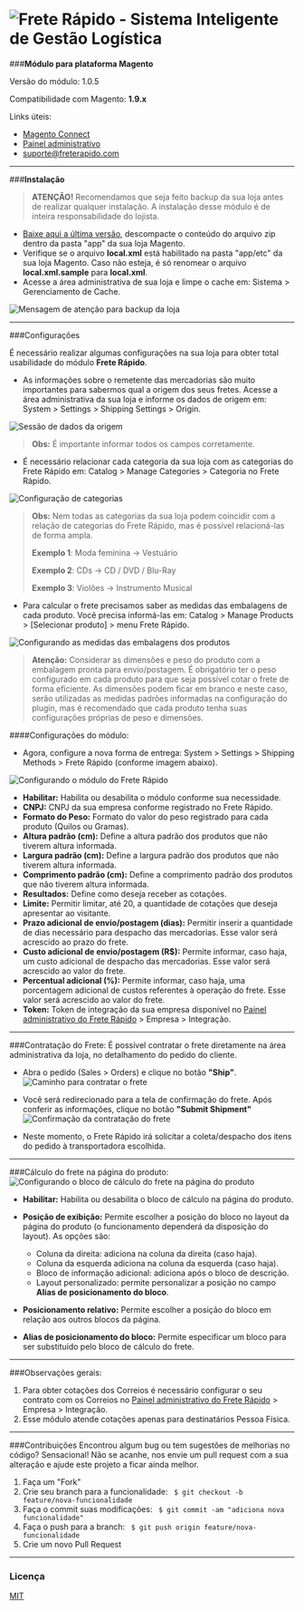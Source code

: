 
![Frete Rápido - Sistema Inteligente de Gestão Logística](https://freterapido.com/imgs/frete_rapido.png)
===

###**Módulo para plataforma Magento**

Versão do módulo: 1.0.5

Compatibilidade com Magento: **1.9.x**

Links úteis:

- [Magento Connect][1]
- [Painel administrativo][2]
- [suporte@freterapido.com][3]

----------

###**Instalação**

>**<i class="icon-attention"></i> ATENÇÃO!** Recomendamos que seja feito backup da sua loja antes de realizar qualquer instalação. A instalação desse módulo é de inteira responsabilidade do lojista.


- [Baixe aqui a última versão][4],  descompacte o conteúdo do arquivo zip dentro da pasta "app" da sua loja Magento.
- Verifique se o arquivo **local.xml** está habilitado na pasta "app/etc" da sua loja Magento. Caso não esteja, é só renomear o arquivo **local.xml.sample** para **local.xml**.
- Acesse a área administrativa de sua loja e limpe o cache em: Sistema > Gerenciamento de Cache.

![Mensagem de atenção para backup da loja](http://freterapido.com/imgs/magento_doc/attention_2.png "#FicaDica ;&#41;")

----------

###Configurações

É necessário realizar algumas configurações na sua loja para obter total usabilidade do módulo **Frete Rápido**.

- As informações sobre o remetente das mercadorias são muito importantes para sabermos qual a origem dos seus fretes. Acesse a área administrativa da sua loja e informe os dados de origem em: System > Settings > Shipping Settings > Origin.

![Sessão de dados da origem](https://freterapido.com/imgs/magento_doc/origin_settings.PNG "Dados de origem")


> **Obs:** É importante informar todos os campos corretamente.

- É necessário relacionar cada categoria da sua loja com as categorias do Frete Rápido em: Catalog > Manage Categories > Categoria no Frete Rápido.

![Configuração de categorias ](https://freterapido.com/imgs/magento_doc/categories_settings.PNG "Configuração de categorias")

> **Obs:** Nem todas as categorias da sua loja podem coincidir com a relação de categorias do Frete Rápido, mas é possível relacioná-las de forma ampla.
> 
> **Exemplo 1**: Moda feminina -> Vestuário
> 
> **Exemplo 2**: CDs -> CD / DVD / Blu-Ray
> 
> **Exemplo 3**: Violões -> Instrumento Musical

- Para calcular o frete precisamos saber as medidas das embalagens de cada produto. Você precisa informá-las em: Catalog > Manage Products > [Selecionar produto] > menu Frete Rápido.

![Configurando as medidas das embalagens dos produtos](https://freterapido.com/imgs/magento_doc/iten_setting.PNG "Configuração de medidas dos produtos")

> **Atenção:** Considerar as dimensões e peso do produto com a embalagem pronta para envio/postagem.
> É obrigatório ter o peso configurado em cada produto para que seja possível cotar o frete de forma eficiente. As dimensões podem ficar em branco e neste caso, serão utilizadas as medidas padrões informadas na configuração do plugin, mas é recomendado que cada produto tenha suas configurações próprias de peso e dimensões.

####Configurações do módulo:

- Agora, configure a nova forma de entrega: System > Settings > Shipping Methods > Frete Rápido (conforme imagem abaixo).

![Configurando o módulo do Frete Rápido](https://freterapido.com/imgs/magento_doc/extension_settings.PNG "Configurações do módulo")

- **Habilitar:** Habilita ou desabilita o módulo conforme sua necessidade.
- **CNPJ:** CNPJ da sua empresa conforme registrado no Frete Rápido.
- **Formato do Peso:** Formato do valor do peso registrado para cada produto (Quilos ou Gramas).
- **Altura padrão (cm):** Define a altura padrão dos produtos que não tiverem altura informada.
- **Largura padrão (cm):** Define a largura padrão dos produtos que não tiverem altura informada.
- **Comprimento padrão (cm):** Define a comprimento padrão dos produtos que não tiverem altura informada.
- **Resultados:** Define como deseja receber as cotações.
- **Limite:** Permitir limitar, até 20, a quantidade de cotações que deseja apresentar ao visitante.
- **Prazo adicional de envio/postagem (dias):** Permitir inserir a quantidade de dias necessário para despacho das mercadorias. Esse valor será acrescido ao prazo do frete.
- **Custo adicional de envio/postagem (R$):** Permite informar, caso haja, um custo adicional de despacho das mercadorias. Esse valor será acrescido ao valor do frete.
- **Percentual adicional (%):** Permite informar, caso haja, uma porcentagem adicional de custos referentes à operação do frete. Esse valor será acrescido ao valor do frete.
- **Token:** Token de integração da sua empresa disponível no [Painel administrativo do Frete Rápido][2] > Empresa > Integração.

--------

###Contratação do Frete:
É possível contratar o frete diretamente na área administrativa da loja, no detalhamento do pedido do cliente.

* Abra o pedido (Sales > Orders) e clique no botão **"Ship"**.
![Caminho para contratar o frete](https://freterapido.com/imgs/magento_doc/order.png "Detalhamento do pedido")

* Você será redirecionado para a tela de confirmação do frete. Após conferir as informações, clique no botão **"Submit Shipment"**
![Confirmação da contratação do frete](https://freterapido.com/imgs/magento_doc/confirm_order.PNG "Detalhes do frete")
* Neste momento, o Frete Rápido irá solicitar a coleta/despacho dos itens do pedido à transportadora escolhida.

--------

###Cálculo do frete na página do produto:
![Configurando o bloco de cálculo do frete na página do produto](https://freterapido.com/imgs/magento_doc/product_page_config.png "Configuração do bloco de cálculo do frete")

- **Habilitar:** Habilita ou desabilita o bloco de cálculo na página do produto.
- **Posição de exibição:** Permite escolher a posição do bloco no layout da página do produto (o funcionamento dependerá da disposição do layout). As opções são:
	- Coluna da direita: adiciona na coluna da direita (caso haja).
	- Coluna da esquerda adiciona na coluna da esquerda (caso haja).
	- Bloco de informação adicional: adiciona após o bloco de descrição.
	- Layout personalizado: permite personalizar a posição no campo **Alias de posicionamento do bloco**.

- **Posicionamento relativo:** Permite escolher a posição do bloco em relação aos outros blocos da página.
- **Alias de posicionamento do bloco:** Permite especificar um bloco para ser substituído pelo bloco de cálculo do frete.

--------

###Observações gerais: 
1. Para obter cotações dos Correios é necessário configurar o seu contrato com os Correios no [Painel administrativo do Frete Rápido][2] > Empresa > Integração.
2. Esse módulo atende cotações apenas para destinatários Pessoa Física.

--------

###Contribuições
Encontrou algum bug ou tem sugestões de melhorias no código? Sensacional! Não se acanhe, nos envie um pull request com a sua alteração e ajude este projeto a ficar ainda melhor.

1. Faça um "Fork"
2. Crie seu branch para a funcionalidade: ` $ git checkout -b feature/nova-funcionalidade`
3. Faça o commit suas modificações: ` $ git commit -am "adiciona nova funcionalidade"`
4. Faça o push para a branch: ` $ git push origin feature/nova-funcionalidade`
5. Crie um novo Pull Request

--------

### Licença
[MIT][5]


[1]: https://www.magentocommerce.com/magento-connect/catalogsearch/result/?q=frete+r%C3%A1pido&pl=0 "Magento Connect"
[2]: https://freterapido.com/painel/?origin=github_magento "Painel do Frete Rápido"
[3]: mailto:suporte@freterapido.com "E-mail para a galera super gente fina :)"
[4]: https://github.com/freterapido/freterapido_magento/archive/master.zip
[5]: https://github.com/freterapido/freterapido_magento/blob/master/LICENSE
